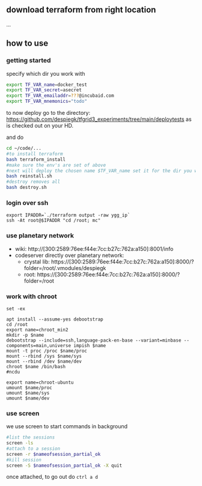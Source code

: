 

## download terraform from right location

...


## how to use

### getting started

specify which dir you work with

```bash
export TF_VAR_name=docker_test
export TF_VAR_secret=asecret
export TF_VAR_emailaddr=???@incubaid.com
export TF_VAR_mnemonics="todo"
```

to now deploy go to the directory: https://github.com/despiegk/tfgrid3_experiments/tree/main/deploytests as is checked out on your HD.

and do

```bash
cd ~/code/...
#to install terraform
bash terraform_install
#make sure the env's are set of above
#next will deploy the chosen name $TF_VAR_name set it for the dir you want
bash reinstall.sh
#destroy removes all
bash destroy.sh
```

### login over ssh

```
export IPADDR=`./terraform output -raw ygg_ip`
ssh -At root@$IPADDR "cd /root; mc"
```

### use planetary network

- wiki: http://[300:2589:76ee:f44e:7cc:b27c:762a:a150]:8001/info
- codeserver directly over planetary network:
  - crystal lib: https://[300:2589:76ee:f44e:7cc:b27c:762a:a150]:8000/?folder=/root/.vmodules/despiegk
  - root: https://[300:2589:76ee:f44e:7cc:b27c:762a:a150]:8000/?folder=/root

### work with chroot

```
set -ex

apt install --assume-yes debootstrap
cd /root
export name=chroot_min2
mkdir -p $name
debootstrap --include=ssh,language-pack-en-base --variant=minbase --components=main,universe impish $name
mount -t proc /proc $name/proc
mount --rbind /sys $name/sys
mount --rbind /dev $name/dev
chroot $name /bin/bash
#ncdu
```

```
export name=chroot-ubuntu
umount $name/proc
umount $name/sys
umount $name/dev
```

### use screen

we use screen to start commands in background

```bash
#list the sessions
screen -ls
#attach to a session
screen -r $nameofsession_partial_ok
#kill session
screen -S $nameofsession_partial_ok -X quit

```

once attached, to go out do ```ctrl a d```
